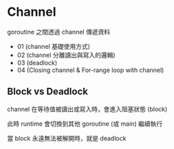 # Channel

goroutine 之間透過 channel 傳遞資料

- 01 (channel 基礎使用方式)
- 02 (channel 分離讀出與寫入的邏輯)
- 03 (deadlock)
- 04 (Closing channel & For-range loop with channel)

## Block vs Deadlock

channel 在等待值被讀出或寫入時，會進入阻塞狀態 (block)

此時 runtime 會切換到其他 goroutine (或 main) 繼續執行

當 block 永遠無法被解開時，就是 deadlock